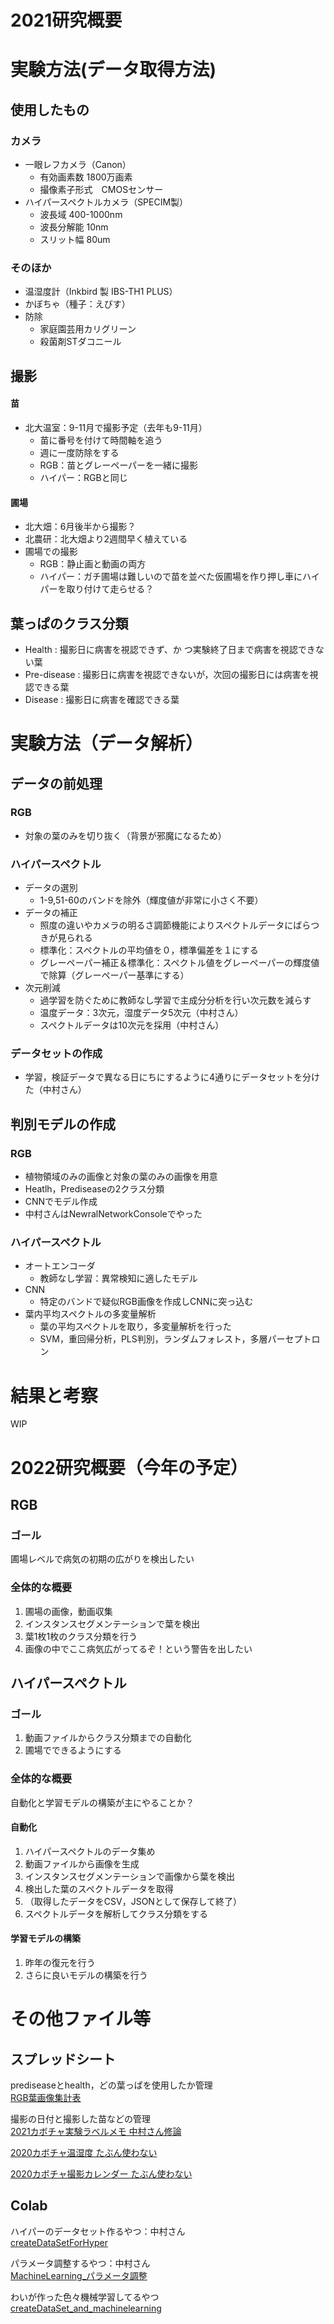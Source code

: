 ﻿# 2021研究概要

# 実験方法(データ取得方法)
## 使用したもの
### カメラ
- 一眼レフカメラ（Canon）
  - 有効画素数 1800万画素
  - 撮像素子形式　CMOSセンサー 
- ハイパースペクトルカメラ（SPECIM製）
  - 波長域 400-1000nm
  - 波長分解能 10nm
  - スリット幅 80um

### そのほか
- 温湿度計（Inkbird 製 IBS-TH1 PLUS）
- かぼちゃ（種子：えびす）
- 防除
  - 家庭園芸用カリグリーン
  - 殺菌剤STダコニール 
 
## 撮影
#### 苗
- 北大温室：9-11月で撮影予定（去年も9-11月）
  - 苗に番号を付けて時間軸を追う
  - 週に一度防除をする 
  - RGB：苗とグレーペーパーを一緒に撮影
  - ハイパー：RGBと同じ
#### 圃場
- 北大畑：6月後半から撮影？
- 北農研：北大畑より2週間早く植えている
- 圃場での撮影
  - RGB：静止画と動画の両方
  - ハイパー：ガチ圃場は難しいので苗を並べた仮圃場を作り押し車にハイパーを取り付けて走らせる？  

## 葉っぱのクラス分類
- Health      : 撮影日に病害を視認できず、か
つ実験終了日まで病害を視認できない葉
- Pre-disease : 撮影日に病害を視認できないが，次回の撮影日には病害を視認できる葉
- Disease     : 撮影日に病害を確認できる葉

# 実験方法（データ解析）
## データの前処理
### RGB
- 対象の葉のみを切り抜く（背景が邪魔になるため）

### ハイパースペクトル
- データの選別
  - 1-9,51-60のバンドを除外（輝度値が非常に小さく不要）
- データの補正
  - 照度の違いやカメラの明るさ調節機能によりスペクトルデータにばらつきが見られる
  - 標準化：スペクトルの平均値を０，標準偏差を１にする
  - グレーペーパー補正＆標準化：スペクトル値をグレーペーパーの輝度値で除算（グレーペーパー基準にする）
- 次元削減
  - 過学習を防ぐために教師なし学習で主成分分析を行い次元数を減らす
  - 温度データ：3次元，湿度データ5次元（中村さん）
  - スペクトルデータは10次元を採用（中村さん）

### データセットの作成
- 学習，検証データで異なる日にちにするように4通りにデータセットを分けた（中村さん）
 
## 判別モデルの作成
### RGB
- 植物領域のみの画像と対象の葉のみの画像を用意
- Heatlh，Prediseaseの2クラス分類
- CNNでモデル作成
- 中村さんはNewralNetworkConsoleでやった

### ハイパースペクトル
- オートエンコーダ
  - 教師なし学習：異常検知に適したモデル
- CNN
  - 特定のバンドで疑似RGB画像を作成しCNNに突っ込む
- 葉内平均スペクトルの多変量解析
  - 葉の平均スペクトルを取り，多変量解析を行った
  - SVM，重回帰分析，PLS判別，ランダムフォレスト，多層パーセプトロン

# 結果と考察
WIP

# 2022研究概要（今年の予定）
## RGB
### ゴール
圃場レベルで病気の初期の広がりを検出したい

### 全体的な概要
1. 圃場の画像，動画収集
2. インスタンスセグメンテーションで葉を検出
3. 葉1枚1枚のクラス分類を行う
4. 画像の中でここ病気広がってるぞ！という警告を出したい

## ハイパースペクトル
### ゴール
1. 動画ファイルからクラス分類までの自動化
2. 圃場でできるようにする

### 全体的な概要
自動化と学習モデルの構築が主にやることか？
#### 自動化
1. ハイパースペクトルのデータ集め
2. 動画ファイルから画像を生成
3. インスタンスセグメンテーションで画像から葉を検出
4. 検出した葉のスペクトルデータを取得
5. （取得したデータをCSV，JSONとして保存して終了）
6. スペクトルデータを解析してクラス分類をする

#### 学習モデルの構築
1. 昨年の復元を行う
2. さらに良いモデルの構築を行う


# その他ファイル等

## スプレッドシート

prediseaseとhealth，どの葉っぱを使用したか管理<br>
[RGB葉画像集計表](https://docs.google.com/spreadsheets/d/1tbNKAV7CB1danPvVfIgWWCt4ZDSwH8v4kQqMqWD5iSs/edit#gid=0)

撮影の日付と撮影した苗などの管理<br>
[2021カボチャ実験ラベルメモ 中村さん修論](https://docs.google.com/spreadsheets/d/1A35fo5pXOAmIu4tNjp6b3REp1l8pscE4r0eMGdCGqJQ/edit#gid=0)

[2020カボチャ温湿度 たぶん使わない](https://docs.google.com/spreadsheets/d/1UVVwuiF20nDGDa4w5a48dML68_E-bIod-TwXK8q-52s/edit#gid=0)

[2020カボチャ撮影カレンダー たぶん使わない](https://docs.google.com/spreadsheets/d/1uWR2foyTC3ZjNgtb7cK55GopVFKTn20mrD3ev14XPso/edit#gid=0)

## Colab

ハイパーのデータセット作るやつ：中村さん<br>
[createDataSetForHyper](https://colab.research.google.com/drive/1dSaaOZigCdl3nb-4byRTb4THE6aBM8wY?hl=ja)

パラメータ調整するやつ：中村さん<br>
[MachineLearning_パラメータ調整](https://colab.research.google.com/drive/1qPUF7j6s1BdnbcI4H3NOcFfxRyeBaAcU?usp=sharing)

わいが作った色々機械学習してるやつ<br>
[createDataSet_and_machinelearning](https://colab.research.google.com/drive/14YXSF-pd3QE7KFa7iMkX6nj1nJUEW06_?hl=ja)
